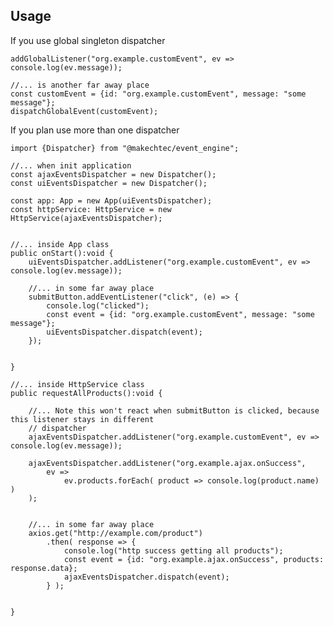 
## Usage ##

If you use global singleton dispatcher

    addGlobalListener("org.example.customEvent", ev => console.log(ev.message));

    //... is another far away place
    const customEvent = {id: "org.example.customEvent", message: "some message"};
    dispatchGlobalEvent(customEvent);

If you plan use more than one dispatcher

    import {Dispatcher} from "@makechtec/event_engine";

    //... when init application
    const ajaxEventsDispatcher = new Dispatcher();
    const uiEventsDispatcher = new Dispatcher();

    const app: App = new App(uiEventsDispatcher);
    const httpService: HttpService = new HttpService(ajaxEventsDispatcher);


    //... inside App class
    public onStart():void {
        uiEventsDispatcher.addListener("org.example.customEvent", ev => console.log(ev.message));

        //... in some far away place 
        submitButton.addEventListener("click", (e) => {
            console.log("clicked");
            const event = {id: "org.example.customEvent", message: "some message"};
            uiEventsDispatcher.dispatch(event);
        });


    }

    //... inside HttpService class
    public requestAllProducts():void {
        
        //... Note this won't react when submitButton is clicked, because this listener stays in different 
        // dispatcher
        ajaxEventsDispatcher.addListener("org.example.customEvent", ev => console.log(ev.message));

        ajaxEventsDispatcher.addListener("org.example.ajax.onSuccess", 
            ev => 
                ev.products.forEach( product => console.log(product.name) )
        );


        //... in some far away place 
        axios.get("http://example.com/product")
            .then( response => {
                console.log("http success getting all products");
                const event = {id: "org.example.ajax.onSuccess", products: response.data};
                ajaxEventsDispatcher.dispatch(event);
            } );


    }
